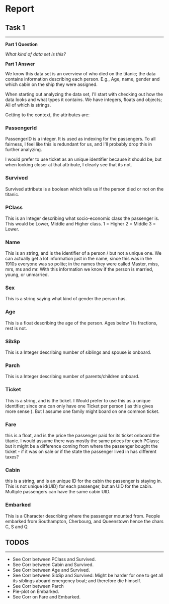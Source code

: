 # Report

## Task 1

---

**Part 1 Question**

*What kind of data set is this?*

**Part 1 Answer**

We know this data set is an overview of who died on the titanic; the data contains information describing each person. E.g., Age, name, gender and which cabin on the ship they were assigned.

When starting out analyzing the data set, I'll start with checking out how the data looks and what types it contains. We have integers, floats and objects; All of which is strings.

Getting to the context, the attributes are:

### PassengerId
PassengerID is a integer. It is used as indexing for the passengers. To all fairness, I feel like this is redundant for us, and I'll probably drop this in further analyzing.

I would prefer to use ticket as an unique identifier because it should be, but when looking closer at that attribute, I clearly see that its not.

### Survived
Survived attribute is a boolean which tells us if the person died or not on the titanic.

### PClass

This is an Integer describing what socio-economic class the passenger is. This would be Lower, Middle and Higher class. 
1 = Higher
2 = Middle
3 = Lower.

### Name

This is an string, and is the identifier of a person / but not a unique one.
We can actually get a lot information just in the name, since this was in the 1910s everyone was so polite; in the names they were called Master, miss, mrs, ms and mr. With this information we know if the person is married, young, or unmarried.

### Sex

This is a string saying what kind of gender the person has.

### Age

This is a float describing the age of the person. Ages below 1 is fractions, rest is not.

### SibSp

This is a Integer describing number of siblings and spouse is onboard.

### Parch

This is a Integer describing number of parents/children onboard.

### Ticket

This is a string, and is the ticket. I Would prefer to use this as a unique identifier; since one can only have one Ticket per person ( as this gives more sense ). But I assume one family might board on one common ticket.

### Fare

this is a float, and is the price the passenger paid for its ticket onboard the titanic.
I would assume there was mostly the same prices for each PClass; but it might be a difference coming from where the passenger bought the ticket - if it was on sale or if the state the passenger lived in has different taxes?

### Cabin

this is a string, and is an unique ID for the cabin the passenger is staying in. This is not unique id(UID) for each passenger, but an UID for the cabin. Multiple passengers can have the same cabin UID.


### Embarked

This is a Character describing where the passenger mounted from. People embarked from  Southampton, Cherbourg, and Queenstown hence the chars C, S and Q.


## TODOS

---

- See Corr between PClass and Survived.
- See Corr between Cabin and Survived.
- See Corr between Age and Survived.
- See Corr between SibSp and Survived: Might be harder for one to get all its siblings aboard emergency boat; and therefore die himself.
- See Corr between Parch
- Pie-plot on Embarked.
- See Corr on Fare and Embarked.

